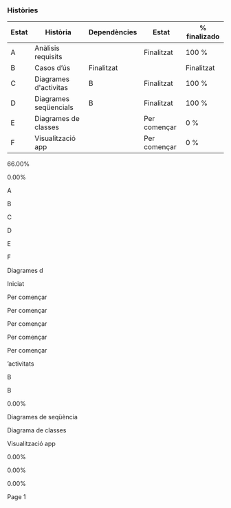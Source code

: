 ### Històries
| Estat | Història | Dependències | Estat | % finalizado |
|-------|----------|--------------|-------|--------------|
| A | Anàlisis requisits | | Finalitzat | 100 % |
| B | Casos d’ús | Finalitzat | | Finalitzat | 100 % |
| C | Diagrames d'activitas | B | Finalitzat | 100 % |
| D | Diagrames seqüencials | B | Finalitzat | 100 % |
| E | Diagrames de classes | | Per començar | 0 % |
| F | Visualització app | | Per començar| 0 % |

66.00%

0.00%

A

B

C

D

E

F




Diagrames d

Iniciat

Per començar

Per començar

Per començar

Per començar

Per començar

’activitats

B

B

0.00%

Diagrames de seqüència

Diagrama de classes

Visualització app

0.00%

0.00%

0.00%

Page 1


